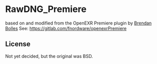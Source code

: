 RawDNG_Premiere
=====

based on and modified from the OpenEXR Premiere plugin by [Brendan Bolles](http://github.com/fnordware/)
See: https://gitlab.com/fnordware/openexrPremiere

## License

Not yet decided, but the original was BSD.
